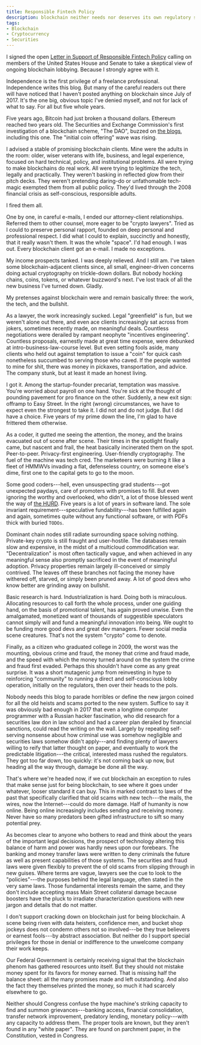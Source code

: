```yaml
---
title: Responsible Fintech Policy
description: blockchain neither needs nor deserves its own regulatory system
tags:
- Blockchain
- Cryptocurrency
- Securities
---
```


I signed the open [Letter in Support of Responsible Fintech Policy](https://concerned.tech) calling on members of the United States House and Senate to take a skeptical view of ongoing blockchain lobbying.  Because I strongly agree with it.

Independence is the first privilege of a freelance professional.  Independence writes this blog.  But many of the careful readers out there will have noticed that I haven't posted anything on blockchain since July of 2017.  It's the one big, obvious topic I've denied myself, and not for lack of what to say.  For all but five whole years.

Five years ago, Bitcoin had just broken a thousand dollars.  Ethereum reached two years old.  The Securities and Exchange Commission's first investigation of a blockchain scheme, "The DAO", buzzed on [the blogs](https://writing.kemitchell.com/2017/07/25/DAO-Report-of-Investigation.html), including this one.  The "initial coin offering" wave was rising.

I advised a stable of promising blockchain clients.  Mine were the adults in the room: older, wiser veterans with life, business, and legal experience, focused on hard technical, policy, and institutional problems.  All were trying to make blockchains do real work.  All were trying to legitimize the tech, legally and practically.  They weren't basking in reflected glow from their pitch decks.  They weren't pretending daring-do or unfathomable tech-magic exempted them from all public policy.  They'd lived through the 2008 financial crisis as self-conscious, responsible adults.

I fired them all.

One by one, in careful e-mails, I ended our attorney-client relationships.  Referred them to other counsel, more eager to be "crypto lawyers".  Tried as I could to preserve personal rapport, founded on deep personal and professional respect.  I did what I could to explain, succinctly and honestly, that it really wasn't them.  It was the whole "space".  I'd had enough.  I was out.  Every blockchain client got an e-mail.  I made no exceptions.

My income prospects tanked.  I was deeply relieved.  And I still am.  I've taken some blockchain-adjacent clients since, all small, engineer-driven concerns doing actual cryptography on trickle-down dollars.  But nobody hocking chains, coins, tokens, or whatever buzzword's next.  I've lost track of all the new business I've turned down.  Gladly.

My pretenses against blockchain were and remain basically three: the work, the tech, and the bullshit.

As a lawyer, the work increasingly sucked.  Legal "greenfield" is fun, but we weren't alone out there, and even ace clients increasingly sat across from jokers, sometimes recently made, on meaningful deals.  Countless negotiations were derailed by rampant neophyte "incentives engineering".  Countless proposals, earnestly made at great time expense, were debunked at intro-business-law-course level.  But even setting fools aside, many clients who held out against temptation to issue a "coin" for quick cash nonetheless succumbed to serving those who caved.  If the people wanted to mine for shit, there was money in pickaxes, transportation, and advice.  The company stunk, but at least it made an honest living.

I got it.  Among the startup-founder precariat, temptation was massive.  You're worried about payroll on one hand.  You're sick at the thought of pounding pavement for pro finance on the other.  Suddenly, a new exit sign: offramp to Easy Street.  In the right (wrong) circumstances, we have to expect even the strongest to take it.  I did not and do not judge.  But I did have a choice.  Five years of my prime down the line, I'm glad to have frittered them otherwise.

As a coder, it gutted me seeing the attention, the money, and the brains evacuated out of scene after scene.  Their times in the spotlight finally came, but nascent and frail, the heat basically incinerated them on the spot.  Peer-to-peer.  Privacy-first engineering.  User-friendly cryptography.  The fuel of the machine was tech cred.  The marketeers were burning it like a fleet of HMMWVs invading a flat, defenseless country, on someone else's dime, first one to the capital gets to go to the moon.

Some good coders---hell, even unsuspecting grad students---got unexpected paydays, care of promoters with promises to fill.  But even ignoring the worthy and overlooked, who didn't, a lot of those blessed went the way of [the HURD](https://en.wikipedia.org/wiki/GNU_Hurd).  Five years is a lot of years in software land.  The sole invariant requirement---speculative fundability---has been fulfilled again and again, sometimes quite without any functional software, or with PDFs thick with buried `TODOs`.

Dominant chain nodes still radiate surrounding space solving nothing.  Private-key crypto is still fraught and user-hostile.  The databases remain slow and expensive, in the midst of a multicloud commodification war.  "Decentralization" is most often tactically vague, and when achieved in any meaningful sense also promptly sacrificed in the event of meaningful adoption.  Privacy properties remain largely ill-conceived or simply contrived.  The leaves off these branches not facing the money have withered off, starved, or simply been pruned away.  A lot of good devs who know better are grinding away on bullshit.

Basic research is hard.  Industrialization is hard.  Doing both is miraculous.  Allocating resources to call forth the whole process, under one guiding hand, on the basis of promotional talent, has again proved unwise.  Even the amalgamated, monetized want of thousands of suggestible speculators cannot simply will and fund a meaningful innovation into being.  We ought to be funding more good devs and great dev managers.  Fewer social media scene creatures.  That's not the system "crypto" come to denote.

Finally, as a citizen who graduated college in 2009, the worst was the mounting, obvious crime and fraud, the money that crime and fraud made, and the speed with which the money turned around on the system the crime and fraud first evaded.  Perhaps this shouldn't have come as any great surprise.  It was a short mutagenic jump from reinvesting in hype to reinforcing "community" to running a direct and self-conscious lobby operation, initially on the regulators, then over their heads to the pols.

Nobody needs this blog to parade horribles or define the new jargon coined for all the old heists and scams ported to the new system.  Suffice to say it was obviously bad enough in 2017 that even a longtime computer programmer with a Russian hacker fascination, who did research for a securities law don in law school and had a career plan derailed by financial sanctions, could read the writing on the wall.  Largely by repeating self-serving nonsense about how criminal use was somehow negligible and securities laws somehow didn't apply---and finding plenty of lawyers willing to reify that latter thought on paper, and eventually to work the predictable litigation---the critical, interested mass rushed the regulators.  They got too far down, too quickly:  it's not coming back up now, but heading all the way through, damage be done all the way.

That's where we're headed now, if we cut blockchain an exception to rules that make sense just for being blockchain, to see where it goes under whatever, looser standard it can buy.  This in marked contrast to laws of the past that specifically clarified that old scams with new tech---the mails, the wires, now the Internet---could do more damage.  Half of humanity is now online.  Being online increasingly includes sending and receiving money.  Never have so many predators been gifted infrastructure to sift so many potential prey.

As becomes clear to anyone who bothers to read and think about the years of the important legal decisions, the prospect of technology altering this balance of harm and power was hardly news upon our forebears.  The banking and money transfer laws were written to deny criminals the future as well as present capabilities of those systems.  The securities and fraud laws were given flexibly to prevent the of old scams from slipping through in new guises.  Where terms are vague, lawyers see the cue to look to the "policies"---the purposes behind the legal language, often stated in the very same laws.  Those fundamental interests remain the same, and they don't include accepting mass Main Street collateral damage because boosters have the pluck to irradiate characterization questions with new jargon and details that do not matter.

I don't support cracking down on blockchain just for being blockchain.  A scene being riven with data heisters, confidence men, and bucket shop jockeys does not condemn others not so involved---be they true believers or earnest fools---by abstract association.  But neither do I support special privileges for those in denial or indifference to the unwelcome company their work keeps.

Our Federal Government is certainly receiving signal that the blockchain phenom has gathered resources unto itself.  But they should not mistake money spent for its favors for money earned.  That is missing half the balance sheet: all the many promises made and left outstanding.  And also the fact they themselves printed the money, so much it had scarcely elsewhere to go.

Neither should Congress confuse the hype machine's striking capacity to find and summon grievances---banking access, financial consolidation, transfer network improvement, predatory lending, monetary policy---with any capacity to address them.  The proper tools are known, but they aren't found in any "white paper".  They are found on parchment paper, in the Constitution, vested in Congress.
